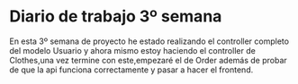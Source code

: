 # Diario de trabajo 3º semana
En esta 3º semana de proyecto he estado realizando el controller completo del modelo Usuario y ahora mismo estoy haciendo el controller de Clothes,una vez termine con este,empezaré el de Order además de probar de que la api funciona correctamente y pasar a hacer el frontend.
